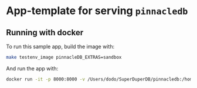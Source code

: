 # App-template for serving `pinnacledb`

## Running with docker

To run this sample app, build the image with:

```bash
make testenv_image pinnacleDB_EXTRAS=sandbox
```

And run the app with:

```bash
docker run -it -p 8000:8000 -v /Users/dodo/SuperDuperDB/pinnacledb:/home/pinnacle/pinnacledb pinnacledb/sandbox uvicorn deploy.app_template.app:app --host <host>
```